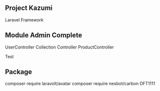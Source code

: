 ## Project Kazumi
Laravel Framework






## Module Admin Complete

UserController
Collection Controller
ProductController

Test

## Package
composer require laravolt/avatar
composer require nesbot/carbon
DFT1111